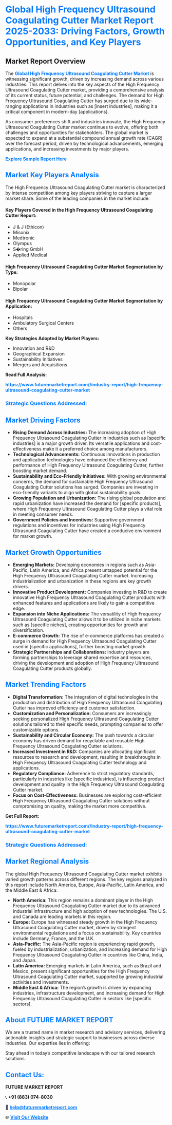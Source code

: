 <h1 style="color: #007BFF;">Global High Frequency Ultrasound Coagulating Cutter Market Report 2025-2033: Driving Factors, Growth Opportunities, and Key Players</h1>

<section id="overview">
<h2>Market Report Overview</h2>
<p>The <a href="https://www.futuremarketreport.com//industry-report/high-frequency-ultrasound-coagulating-cutter-market" style="color: #007BFF; text-decoration: none;"><strong>Global High Frequency Ultrasound Coagulating Cutter Market</strong></a> is witnessing significant growth, driven by increasing demand across various industries. This report delves into the key aspects of the High Frequency Ultrasound Coagulating Cutter market, providing a comprehensive analysis of its current status, future potential, and challenges. The demand for High Frequency Ultrasound Coagulating Cutter has surged due to its wide-ranging applications in industries such as [insert industries], making it a critical component in modern-day [applications].</p>
<p>As consumer preferences shift and industries innovate, the High Frequency Ultrasound Coagulating Cutter market continues to evolve, offering both challenges and opportunities for stakeholders. The global market is expected to expand at a substantial compound annual growth rate (CAGR) over the forecast period, driven by technological advancements, emerging applications, and increasing investments by major players.</p>
</section>

<section id="overview">
<p><a href="https://www.futuremarketreport.com//request-sample/reportId=79234" style="color: #007BFF; text-decoration: none;"><strong>Explore Sample Report Here</strong></a></p>
</section>

<section id="key-players">
<h2 style="color: #007BFF;">Market Key Players Analysis</h2>
<p>The High Frequency Ultrasound Coagulating Cutter market is characterized by intense competition among key players striving to capture a larger market share. Some of the leading companies in the market include:</p>
<h4>Key Players Covered in the High Frequency Ultrasound Coagulating Cutter Report:</h4>
<ul><li>J &amp; J (Ethicon)</li><li>Misonix</li><li>Medtronic</li><li>Olympus</li><li>S�ring GmbH</li><li>Applied Medical</li></ul>
<h4>High Frequency Ultrasound Coagulating Cutter Market Segmentation by Type:</h4>
<ul><li>Monopolar</li><li>Bipolar</li></ul>

<h4>High Frequency Ultrasound Coagulating Cutter Market Segmentation by Application:</h4>
<ul><li>Hospitals</li><li>Ambulatory Surgical Centers</li><li>Others</li></ul>
<p><strong>Key Strategies Adopted by Market Players:</strong></p>
<ul>
<li>Innovation and R&D</li>
<li>Geographical Expansion</li>
<li>Sustainability Initiatives</li>
<li>Mergers and Acquisitions</li>
</ul>
</section>

<section>
<p><strong>Read Full Analysis: </strong></p><a href="https://www.futuremarketreport.com//industry-report/high-frequency-ultrasound-coagulating-cutter-market" style="color: #007BFF; text-decoration: none;"><strong>https://www.futuremarketreport.com//industry-report/high-frequency-ultrasound-coagulating-cutter-market</strong></a>
<h3 style="color: #007BFF;">Strategic Questions Addressed:</h3>
</section>

<section id="driving-factors">
<h2 style="color: #007BFF;">Market Driving Factors</h2>
<ul>
<li><strong>Rising Demand Across Industries:</strong> The increasing adoption of High Frequency Ultrasound Coagulating Cutter in industries such as [specific industries] is a major growth driver. Its versatile applications and cost-effectiveness make it a preferred choice among manufacturers.</li>
<li><strong>Technological Advancements:</strong> Continuous innovations in production and application technologies have enhanced the efficiency and performance of High Frequency Ultrasound Coagulating Cutter, further boosting market demand.</li>
<li><strong>Sustainability and Eco-Friendly Initiatives:</strong> With growing environmental concerns, the demand for sustainable High Frequency Ultrasound Coagulating Cutter solutions has surged. Companies are investing in eco-friendly variants to align with global sustainability goals.</li>
<li><strong>Growing Population and Urbanization:</strong> The rising global population and rapid urbanization have increased the demand for [specific products], where High Frequency Ultrasound Coagulating Cutter plays a vital role in meeting consumer needs.</li>
<li><strong>Government Policies and Incentives:</strong> Supportive government regulations and incentives for industries using High Frequency Ultrasound Coagulating Cutter have created a conducive environment for market growth.</li>
</ul>
</section>

<section id="growth-opportunities">
<h2 style="color: #007BFF;">Market Growth Opportunities</h2>
<ul>
<li><strong>Emerging Markets:</strong> Developing economies in regions such as Asia-Pacific, Latin America, and Africa present untapped potential for the High Frequency Ultrasound Coagulating Cutter market. Increasing industrialization and urbanization in these regions are key growth drivers.</li>
<li><strong>Innovative Product Development:</strong> Companies investing in R&D to create innovative High Frequency Ultrasound Coagulating Cutter products with enhanced features and applications are likely to gain a competitive edge.</li>
<li><strong>Expansion into Niche Applications:</strong> The versatility of High Frequency Ultrasound Coagulating Cutter allows it to be utilized in niche markets such as [specific niches], creating opportunities for growth and diversification.</li>
<li><strong>E-commerce Growth:</strong> The rise of e-commerce platforms has created a surge in demand for High Frequency Ultrasound Coagulating Cutter used in [specific applications], further boosting market growth.</li>
<li><strong>Strategic Partnerships and Collaborations:</strong> Industry players are forming partnerships to leverage shared expertise and resources, driving the development and adoption of High Frequency Ultrasound Coagulating Cutter products globally.</li>
</ul>
</section>

<section id="trending-factors">
<h2 style="color: #007BFF;">Market Trending Factors</h2>
<ul>
<li><strong>Digital Transformation:</strong> The integration of digital technologies in the production and distribution of High Frequency Ultrasound Coagulating Cutter has improved efficiency and customer satisfaction.</li>
<li><strong>Customization and Personalization:</strong> Consumers are increasingly seeking personalized High Frequency Ultrasound Coagulating Cutter solutions tailored to their specific needs, prompting companies to offer customizable options.</li>
<li><strong>Sustainability and Circular Economy:</strong> The push towards a circular economy has driven demand for recyclable and reusable High Frequency Ultrasound Coagulating Cutter solutions.</li>
<li><strong>Increased Investment in R&D:</strong> Companies are allocating significant resources to research and development, resulting in breakthroughs in High Frequency Ultrasound Coagulating Cutter technology and applications.</li>
<li><strong>Regulatory Compliance:</strong> Adherence to strict regulatory standards, particularly in industries like [specific industries], is influencing product development and quality in the High Frequency Ultrasound Coagulating Cutter market.</li>
<li><strong>Focus on Cost-Effectiveness:</strong> Businesses are exploring cost-efficient High Frequency Ultrasound Coagulating Cutter solutions without compromising on quality, making the market more competitive.</li>
</ul>
</section>

<section>
<p><strong>Get Full Report: </strong></p><a href="https://www.futuremarketreport.com//industry-report/high-frequency-ultrasound-coagulating-cutter-market" style="color: #007BFF; text-decoration: none;"><strong>https://www.futuremarketreport.com//industry-report/high-frequency-ultrasound-coagulating-cutter-market</strong></a>
<h3 style="color: #007BFF;">Strategic Questions Addressed:</h3>
</section>


<section id="regional-analysis">
<h2 style="color: #007BFF;">Market Regional Analysis</h2>
<p>The global High Frequency Ultrasound Coagulating Cutter market exhibits varied growth patterns across different regions. The key regions analyzed in this report include North America, Europe, Asia-Pacific, Latin America, and the Middle East & Africa:</p>
<ul>
<li><strong>North America:</strong> This region remains a dominant player in the High Frequency Ultrasound Coagulating Cutter market due to its advanced industrial infrastructure and high adoption of new technologies. The U.S. and Canada are leading markets in this region.</li>
<li><strong>Europe:</strong> Europe has witnessed steady growth in the High Frequency Ultrasound Coagulating Cutter market, driven by stringent environmental regulations and a focus on sustainability. Key countries include Germany, France, and the U.K.</li>
<li><strong>Asia-Pacific:</strong> The Asia-Pacific region is experiencing rapid growth, fueled by industrialization, urbanization, and increasing demand for High Frequency Ultrasound Coagulating Cutter in countries like China, India, and Japan.</li>
<li><strong>Latin America:</strong> Emerging markets in Latin America, such as Brazil and Mexico, present significant opportunities for the High Frequency Ultrasound Coagulating Cutter market, supported by growing industrial activities and investments.</li>
<li><strong>Middle East & Africa:</strong> The region’s growth is driven by expanding industries, infrastructure development, and increasing demand for High Frequency Ultrasound Coagulating Cutter in sectors like [specific sectors].</li>
</ul>
</section>

<footer>
<h2 style="color: #007BFF;">About FUTURE MARKET REPORT</h2>
<p>We are a trusted name in market research and advisory services, delivering actionable insights and strategic support to businesses across diverse industries. Our expertise lies in offering:</p>

<p>Stay ahead in today’s competitive landscape with our tailored research solutions.</p>

<h2 style="color: #007BFF;">Contact Us:</h2>
<p><strong>FUTURE MARKET REPORT</strong></p>
<p>📞 <strong>+91 (883) 074-8030</strong></p>
<p>📧 <strong><a href="mailto:help@futuremarketreport.com" style="color: #007BFF;">help@futuremarketreport.com</a></strong></p>
<p>🌐 <strong><a href="https://www.futuremarketreport.com/" style="color: #007BFF;">Visit Our Website</a></strong></p>
</footer>